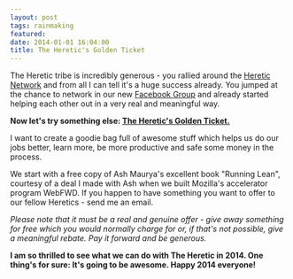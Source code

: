 ```yaml
---
layout: post
tags: rainmaking
featured: 
date: 2014-01-01 16:04:00
title: The Heretic's Golden Ticket
---
```

The Heretic tribe is incredibly generous - you rallied around the [Heretic Network](theheretic.me/network/) and from all I can tell it's a huge success already. You jumped at the chance to network in our new [Facebook Group](https://www.facebook.com/groups/theheretic/) and already started helping each other out in a very real and meaningful way.

**Now let's try something else: [The Heretic's Golden Ticket.](http://theheretic.me/goldenticket/)**

I want to create a goodie bag full of awesome stuff which helps us do our jobs better, learn more, be more productive and safe some money in the process.

We start with a free copy of Ash Maurya's excellent book "Running Lean", courtesy of a deal I made with Ash when we built Mozilla's accelerator program WebFWD. If you happen to have something you want to offer to our fellow Heretics - send me an email.

_Please note that it must be a real and genuine offer - give away something for free which you would normally charge for or, if that's not possible, give a meaningful rebate. Pay it forward and be generous._

**I am so thrilled to see what we can do with The Heretic in 2014. One thing's for sure: It's going to be awesome. Happy 2014 everyone!**